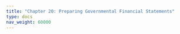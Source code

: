 ```yaml
---
title: "Chapter 20: Preparing Governmental Financial Statements"
type: docs
nav_weight: 60000
---
```

